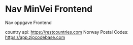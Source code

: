 # Nav MinVei Frontend
Nav oppgave Frontend


country api: https://restcountries.com 
Norway Postal Codes: https://app.zipcodebase.com